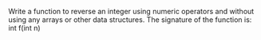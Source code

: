 Write a function to reverse an integer using numeric operators and without using any arrays or other data structures.
The signature of the function is:
int f(int n)
